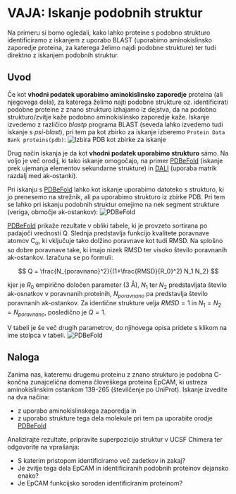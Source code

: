 # VAJA: Iskanje podobnih struktur

Na primeru si bomo ogledali, kako lahko proteine s podobno strukturo identificiramo z iskanjem z uporabo BLAST (uporabimo aminokislinsko zaporedje proteina, za katerega želimo najdi podobne strukture) ter tudi direktno z iskanjem podobnih struktur.

## Uvod
Če kot **vhodni podatek uporabimo aminokislinsko zaporedje** proteina (ali njegovega dela), za katerega želimo najti podobne strukture oz. identificirati podobne proteine z znano strukturo izhajamo iz dejstva, da na podobno strukturo/zvitje kaže podobno aminokislinsko zaporedje kaže. Iskanje izvedemo z različico *blastp* programa BLAST (seveda lahko izvedemo tudi iskanje s *psi-blast*), pri tem pa kot zbirko za iskanje izberemo `Protein Data Bank proteins(pdb)`:
![Izbira PDB kot zbirke za iskanje](slike/podobne_strukture-blast.png)

Drug način iskanja je da kot **vhodni podatek uporabimo strukturo** sámo. Na voljo je več orodij, ki tako iskanje omogočajo, na primer [PDBeFold](https://www.ebi.ac.uk/msd-srv/ssm/) (iskanje prek ujemanja elementov sekundarne strukture) in [DALI](http://ekhidna2.biocenter.helsinki.fi/dali/) (uporaba matrik razdalj med ak-ostanki).

Pri iskanju s [PDBeFold](https://www.ebi.ac.uk/msd-srv/ssm/) lahko kot iskanje uporabimo datoteko s strukturo, ki jo prenesemo na strežnik, ali pa uporabimo strukturo iz zbirke PDB. Pri tem se lahko pri iskanju podobnih struktur omejimo na nek segment strukture (veriga, območje ak-ostankov):
![PDBeFold](slike/podobne_strukture-pdbefold-vhod.png)

[PDBeFold](https://www.ebi.ac.uk/msd-srv/ssm/) prikaže rezultate v obliki tabele, ki je provzeto sortirana po padajoči vrednosti Q. Slednja predstavlja funkcijo kvalitete poravnave atomov C$_{\alpha}$, ki vključuje tako dolžino poravnave kot tudi RMSD. Na splošno so dobre poravnave take, ki imajo nizek RMSD ter visoko število poravnanih ak-ostankov. Izračuna se po formuli:

$$
Q = \frac{N_{poravnano}^2}{(1+\frac{RMSD}{R_0}^2) N_1 N_2}
$$

kjer je $R_0$ empirično določen parameter (3 Å), $N_1$ ter $N_2$ predstavljata število ak-osnatkov v poravnanih proteinih, $N_{poravnano}$ pa predstavlja število poravnanih ak-ostankov. Za identične strukture velja $RMSD=1$ in $N_1 = N_2 = N_{poravnano}$, posledično je $Q = 1$.

V tabeli je še več drugih parametrov, do njihovega opisa pridete s klikom na ime stolpca v tabeli.
![PDBeFold](slike/podobne_strukture-pdbefold-tabela.png)


## Naloga
Zanima nas, kateremu drugemu proteinu z znano strukturo je podobna C-končna zunajcelična domena  človeškega proteina EpCAM, ki ustreza aminokislinskim ostankom 139-265 (številčenje po UniProt). Iskanje izvedite na dva načina:
* z uporabo aminokislinskega zaporedja in
* z uporabo strukture tega dela molekule pri tem pa uporabite orodje [PDBeFold](https://www.ebi.ac.uk/msd-srv/ssm/)

Analizirajte rezultate, pripravite superpozicijo struktur v UCSF Chimera ter odgovorite na vprašanja:
* S katerim pristopom identificiramo več zadetkov in zakaj?
* Je zvitje tega dela EpCAM in identificiranih podobnih proteinov dejansko enako?
* Je EpCAM funkcijsko soroden identificiranim proteinom?